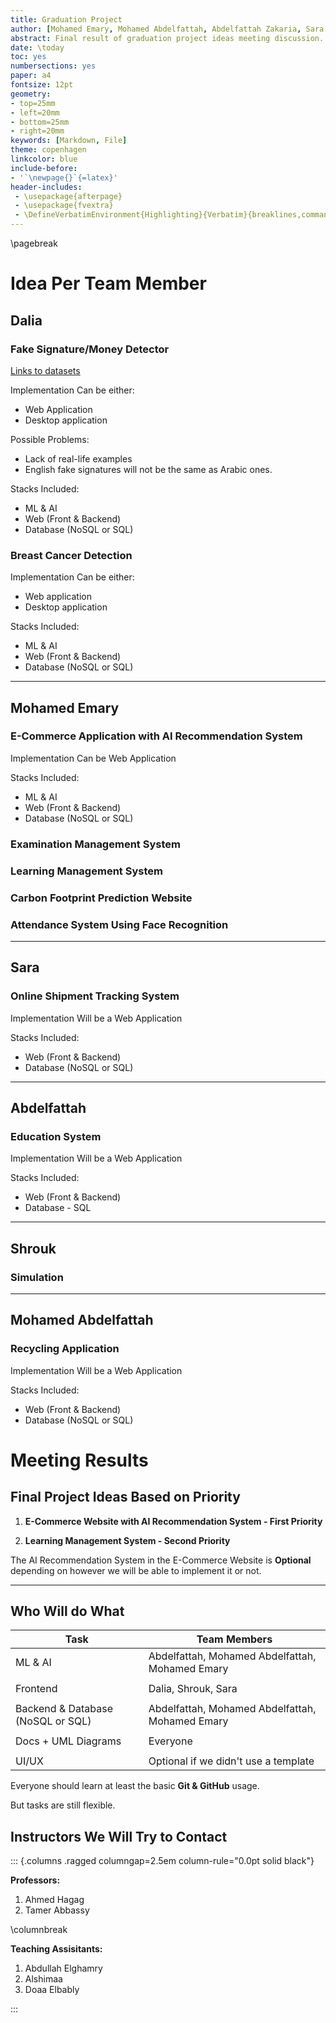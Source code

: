 ```yaml
---
title: Graduation Project
author: [Mohamed Emary, Mohamed Abdelfattah, Abdelfattah Zakaria, Sara Reda, Dalia Mohamed, Shrouk Elsayed]
abstract: Final result of graduation project ideas meeting discussion.
date: \today
toc: yes
numbersections: yes
paper: a4
fontsize: 12pt
geometry:
- top=25mm
- left=20mm
- bottom=25mm
- right=20mm
keywords: [Markdown, File]
theme: copenhagen
linkcolor: blue
include-before:
- '`\newpage{}`{=latex}'
header-includes:
 - \usepackage{afterpage}
 - \usepackage{fvextra}
 - \DefineVerbatimEnvironment{Highlighting}{Verbatim}{breaklines,commandchars=\\\{\}}
---
```


\pagebreak

# Idea Per Team Member

## Dalia

### Fake Signature/Money Detector

[Links to datasets](https://www.kaggle.com/search?q=signature)

Implementation Can be either:

- Web Application
- Desktop application

Possible Problems:

- Lack of real-life examples
- English fake signatures will not be the same as Arabic ones.

Stacks Included:

- ML & AI
- Web (Front & Backend)
- Database (NoSQL or SQL)

### Breast Cancer Detection

Implementation Can be either:

- Web application
- Desktop application

Stacks Included:

- ML & AI
- Web (Front & Backend)
- Database (NoSQL or SQL)

---

## Mohamed Emary

### E-Commerce Application with AI Recommendation System

Implementation Can be Web Application

Stacks Included:

- ML & AI
- Web (Front & Backend)
- Database (NoSQL or SQL)

### Examination Management System

### Learning Management System

### Carbon Footprint Prediction Website

### Attendance System Using Face Recognition

---

## Sara

### Online Shipment Tracking System

Implementation Will be a Web Application

Stacks Included:

- Web (Front & Backend)
- Database (NoSQL or SQL)

---

## Abdelfattah

### Education System

Implementation Will be a Web Application

Stacks Included:

- Web (Front & Backend)
- Database - SQL

---

## Shrouk

### Simulation

---

## Mohamed Abdelfattah

### Recycling Application

Implementation Will be a Web Application

Stacks Included:

- Web (Front & Backend)
- Database (NoSQL or SQL)

# Meeting Results

## Final Project Ideas Based on Priority

1. **E-Commerce Website with AI Recommendation System - First Priority**

2. **Learning Management System - Second Priority**

The AI Recommendation System in the E-Commerce Website is **Optional** depending on however we will be able to implement it or not.

---

## Who Will do What

| Task                              | Team Members                                    |
| --------------------------------- | ----------------------------------------------- |
| ML & AI                           | Abdelfattah, Mohamed Abdelfattah, Mohamed Emary |
|                                   |                                                 |
| Frontend                          | Dalia, Shrouk, Sara                             |
|                                   |                                                 |
| Backend & Database (NoSQL or SQL) | Abdelfattah, Mohamed Abdelfattah, Mohamed Emary |
|                                   |                                                 |
| Docs + UML Diagrams               | Everyone                                        |
|                                   |                                                 |
| UI/UX                             | Optional if we didn't use a template            |

Everyone should learn at least the basic **Git & GitHub** usage.

But tasks are still flexible.

## Instructors We Will Try to Contact

::: {.columns .ragged columngap=2.5em column-rule="0.0pt solid black"}

**Professors:**

1. Ahmed Hagag
2. Tamer Abbassy

\columnbreak

**Teaching Assisitants:**

1. Abdullah Elghamry
2. Alshimaa
3. Doaa Elbably

:::
